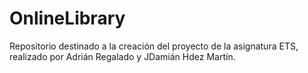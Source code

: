# OnlineLibrary
Repositorio destinado a la creación del proyecto de la asignatura ETS, realizado por Adrián Regalado y JDamián Hdez Martín.
